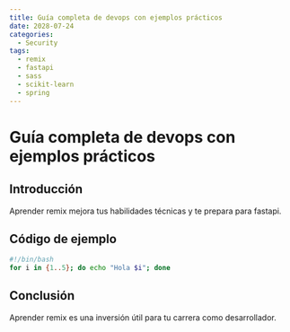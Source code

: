 ```yaml
---
title: Guía completa de devops con ejemplos prácticos
date: 2028-07-24
categories:
  - Security
tags:
  - remix
  - fastapi
  - sass
  - scikit-learn
  - spring
---
```


# Guía completa de devops con ejemplos prácticos

## Introducción

Aprender remix mejora tus habilidades técnicas y te prepara para fastapi.

## Código de ejemplo

```bash
#!/bin/bash
for i in {1..5}; do echo "Hola $i"; done
```

## Conclusión

Aprender remix es una inversión útil para tu carrera como desarrollador.